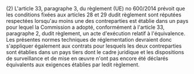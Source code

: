 (2) L'article 33, paragraphe 3, du règlement (UE) no 600/2014 prévoit que les conditions fixées aux articles 28 et 29 dudit règlement sont réputées respectées lorsqu'au moins une des contreparties est établie dans un pays pour lequel la Commission a adopté, conformément à l'article 33, paragraphe 2, dudit règlement, un acte d'exécution relatif à l'équivalence. Les présentes normes techniques de réglementation devraient donc s'appliquer également aux contrats pour lesquels les deux contreparties sont établies dans un pays tiers dont le cadre juridique et les dispositions de surveillance et de mise en œuvre n'ont pas encore été déclarés équivalents aux exigences établies par ledit règlement.